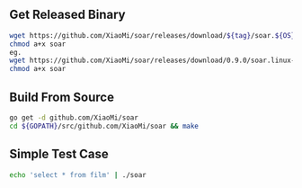 ## Get Released Binary

```bash
wget https://github.com/XiaoMi/soar/releases/download/${tag}/soar.${OS}-amd64 -O soar
chmod a+x soar
eg.
wget https://github.com/XiaoMi/soar/releases/download/0.9.0/soar.linux-amd64 -O soar
chmod a+x soar
```

## Build From Source

```bash
go get -d github.com/XiaoMi/soar
cd ${GOPATH}/src/github.com/XiaoMi/soar && make
```

## Simple Test Case

```bash
echo 'select * from film' | ./soar
```
